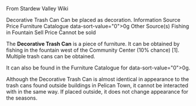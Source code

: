 From Stardew Valley Wiki

Decorative Trash Can Can be placed as decoration. Information Source Price Furniture Catalogue data-sort-value="0"&gt;0g Other Source(s) Fishing in Fountain Sell Price Cannot be sold

The **Decorative Trash Can** is a piece of furniture. It can be obtained by fishing in the fountain west of the Community Center (10% chance) \[1]. Multiple trash cans can be obtained.

It can also be found in the Furniture Catalogue for data-sort-value="0"&gt;0g.

Although the Decorative Trash Can is almost identical in appearance to the trash cans found outside buildings in Pelican Town, it cannot be interacted with in the same way. If placed outside, it does not change appearance for the seasons.